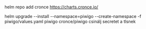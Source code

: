 helm repo add cronce https://charts.cronce.io/

helm upgrade --install --namespace=piwigo --create-namespace -f piwigo/values.yaml piwigo cronce/piwigo
csinálj secretet a tlsnek